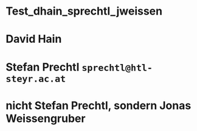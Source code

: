 # Test_dhain_sprechtl_jweissen
# David Hain
# Stefan Prechtl `sprechtl@htl-steyr.ac.at`
# nicht Stefan Prechtl, sondern Jonas Weissengruber